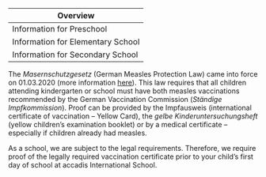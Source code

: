 | Overview |
| --- |
| Information for Preschool | yes |
| Information for Elementary School | yes |
| Information for Secondary School | yes |

The _Masernschutzgesetz_ (German Measles Protection Law) came into force on 01.03.2020 (more information [here](https://www.bundesgesundheitsministerium.de/impfpflicht.html)). This law requires that all children attending kindergarten or school must have both measles vaccinations recommended by the German Vaccination Commission (_Ständige Impfkommission_). Proof can be provided by the Impfausweis (international certificate of vaccination – Yellow Card), the _gelbe Kinderuntersuchungsheft_ (yellow children’s examination booklet) or by a medical certificate – especially if children already had measles.

As a school, we are subject to the legal requirements. Therefore, we require proof of the legally required vaccination certificate prior to your child’s first day of school at accadis International School.